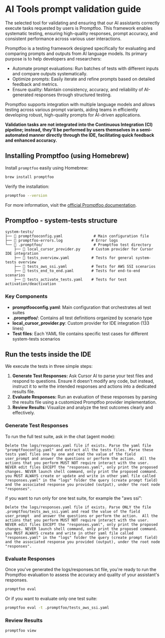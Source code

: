# AI Tools prompt validation guide

The selected tool for validating and ensuring that our AI assistants correctly execute tasks requested by users is Promptfoo. This framework enables systematic testing, ensuring high-quality responses, prompt accuracy, and consistent performance across various user interactions.

Promptfoo is a testing framework designed specifically for evaluating and comparing prompts and outputs from AI language models. Its primary purpose is to help developers and researchers:

* Automate prompt evaluations: Run batches of tests with different inputs and compare outputs systematically.
* Optimize prompts: Easily iterate and refine prompts based on detailed feedback and metrics.
* Ensure quality: Maintain consistency, accuracy, and reliability of AI-generated responses through structured testing.

Promptfoo supports integration with multiple language models and allows testing across various prompt variants, aiding teams in efficiently developing robust, high-quality prompts for AI-driven applications.

**Validation tasks are not integrated into the Continuous Integration (CI) pipeline; instead, they'll be performed by users themselves in a semi-automated manner directly through the IDE, facilitating quick feedback and enhanced accuracy.**

## Installing Promptfoo (using Homebrew)

Install `promptfoo` easily using Homebrew:

```bash
brew install promptfoo
```

Verify the installation:

```bash
promptfoo --version
```

For more information, visit the [official Promptfoo documentation](https://www.promptfoo.dev/docs/getting-started/).

## Promptfoo - system-tests structure

```
system-tests/
├── 📄 promptfooconfig.yaml              # Main configuration file
├── 📄 promptfoo-errors.log             # Error logs
└── 📁 .promptfoo/                       # Promptfoo test directory
    ├── 📄 local_cursor_provider.py     # Custom provider for Cursor IDE integration
    ├── 📄 tests_overview.yaml          # Tests for general system-tests overview
    ├── 📄 tests_aws_ssi.yaml           # Tests for AWS SSI scenarios
    ├── 📄 tests_end_to_end.yaml        # Tests for end-to-end scenarios
    ├── 📄 tests_activate_tests.yaml    # Tests for test activation/deactivation
```

### Key Components

* **promptfooconfig.yaml**: Main configuration that orchestrates all test suites
* **.promptfoo/**: Contains all test definitions organized by scenario type
* **local_cursor_provider.py**: Custom provider for IDE integration (133 lines)
* **Test files**: Each YAML file contains specific test cases for different system-tests scenarios

## Run the tests inside the IDE

We execute the tests in three simple steps:

1. **Generate Test Responses:**
   Ask Cursor AI to parse your test files and respond to questions. Ensure it doesn't modify any code, but instead, instruct it to write the intended responses and actions into a dedicated results file.
2. **Evaluate Responses:**
   Run an evaluation of these responses by parsing the results file using a customized Promptfoo provider implementation.
3. **Review Results:**
   Visualize and analyze the test outcomes clearly and effectively.

### Generate Test Responses

To run the full test suite, ask in the chat (agent mode):

```
Delete the logs/responses.yaml file if exists. Parse the yaml file "promptfooconfig.yaml" and extract all the tests files. Parse these tests yaml files one by one and read the value of the field user_prompt and answer the questions or perform the action.  All the actions that you perform MUST NOT require interact with the user. NEVER edit files EXCEPT the "responses.yaml", only print the proposed changes. NEVER launch shell command, only print the proposed command. you MUST ALWAYS create or update and write in other yaml file called "responses.yaml" in the "logs" folder the query (create prompt field) and the associated response you provided (output), under the root node "responses".

```

if you want to run only for one test suite, for example the "aws ssi":

```
Delete the logs/responses.yaml file if exists. Parse ONLY the file .promptfoo/tests_aws_ssi.yaml and read the value of the field user_prompt  and answer the questions or perform the action.  All the actions that you perform MUST NOT require interact with the user. NEVER edit files EXCEPT the "responses.yaml", only print the proposed changes. NEVER launch shell command, only print the proposed command. you MUST ALWAYS create and write in other yaml file called "responses.yaml" in the "logs" folder the query (create prompt field) and the associated response you provided (output), under the root node "responses".

```
### Evaluate Responses

Once you've generated the logs/responses.txt file, you're ready to run the Promptfoo evaluation to assess the accuracy and quality of your assistant's responses.

```bash
promptfoo eval
```

Or if you want to evaluate only one test suite:

```bash
promptfoo eval -t .promptfoo/tests_aws_ssi.yaml
```

### Review Results

```bash
promptfoo view
```